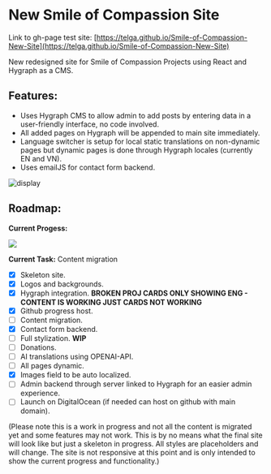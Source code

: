 # New Smile of Compassion Site
Link to gh-page test site: [https://telga.github.io/Smile-of-Compassion-New-Site](https://telga.github.io/Smile-of-Compassion-New-Site)

New redesigned site for Smile of Compassion Projects using React and Hygraph as a CMS.

## Features:
- Uses Hygraph CMS to allow admin to add posts by entering data in a user-friendly interface, no code involved.
- All added pages on Hygraph will be appended to main site immediately.
- Language switcher is setup for local static translations on non-dynamic pages but dynamic pages is done through Hygraph locales (currently EN and VN).
- Uses emailJS for contact form backend.

![display](https://github.com/user-attachments/assets/dcfd6e81-df09-4fcb-86d9-40171d5ec08a)


## Roadmap:

**Current Progess:**

![](https://geps.dev/progress/40)



**Current Task:** Content migration

- [x] Skeleton site.
- [x] Logos and backgrounds.
- [x] Hygraph integration. **BROKEN PROJ CARDS ONLY SHOWING ENG - CONTENT IS WORKING JUST CARDS NOT WORKING**
- [x] Github progress host.
- [ ] Content migration.
- [x] Contact form backend.
- [ ] Full stylization. **WIP**
- [ ] Donations.
- [ ] AI translations using OPENAI-API.
- [ ] All pages dynamic.
- [x] Images field to be auto localized.
- [ ] Admin backend through server linked to Hygraph for an easier admin experience.
- [ ] Launch on DigitalOcean (if needed can host on github with main domain).

(Please note this is a work in progress and not all the content is migrated yet and some features may not work. This is by no means what the final site will look like but just a skeleton in progress. All styles are placeholders and will change. The site is not responsive at this point and is only intended to show the current progress and functionality.)
